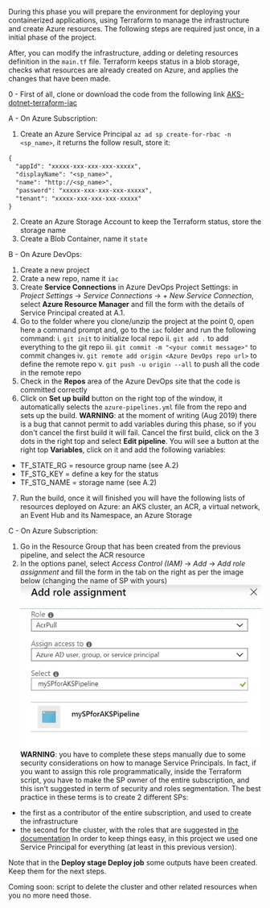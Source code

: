 
During this phase you will prepare the environment for deploying your containerized applications, using Terraform to manage the infrastructure and create Azure resources.
The following steps are required just once, in a initial phase of the project.

After, you can modify the infrastructure, adding or deleting resources definition in the `main.tf` file. Terraform keeps status in a blob storage, checks what resources are already created on Azure, and applies the changes that have been made.

0 - First of all, clone or download the code from the following link [AKS-dotnet-terraform-iac](https://github.com/jetiba-ms/AKS-dotnet-terraform-iac)

A - On Azure Subscription:
1. Create an Azure Service Principal `az ad sp create-for-rbac -n <sp_name>`, it returns the follow result, store it:

```
{
  "appId": "xxxxx-xxx-xxx-xxx-xxxxx",
  "displayName": "<sp_name>",
  "name": "http://<sp_name>",
  "password": "xxxxx-xxx-xxx-xxx-xxxxx",
  "tenant": "xxxxx-xxx-xxx-xxx-xxxxx"
}
```

2. Create an Azure Storage Account to keep the Terraform status, store the storage name 
3. Create a Blob Container, name it `state`

B - On Azure DevOps:
1. Create a new project
2. Crate a new repo, name it `iac`
3. Create **Service Connections** in Azure DevOps Project Settings: in _Project Settings_ -> _Service Connections_ -> _+ New Service Connection_, select **Azure Resource Manager** and fill the form with the details of Service Principal created at A.1.
4. Go to the folder where you clone/unzip the project at the point 0, open here a command prompt and, go to the `iac` folder and run the following command:
i. `git init` to initialize local repo
ii. `git add .` to add everything to the git repo
iii. `git commit -m "<your commit message>"` to commit changes
iv. `git remote add origin <Azure DevOps repo url>` to define the remote repo
v. `git push -u origin --all` to push all the code in the remote repo
5. Check in the **Repos** area of the Azure DevOps site that the code is committed correctly
6. Click on **Set up build** button on the right top of the window, it automatically selects the `azure-pipelines.yml` file from the repo and sets up the build. 
**WARNING**: at the moment of writing (Aug 2019) there is a bug that cannot permit to add variables during this phase, so if you don't cancel the first build it will fail. Cancel the first build, click on the 3 dots in the right top and select **Edit pipeline**. You will see a button at the right top **Variables**, click on it and add the following variables:
- TF_STATE_RG = resource group name (see A.2)
- TF_STG_KEY = define a key for the status
- TF_STG_NAME = storage name (see A.2)
7. Run the build, once it will finished you will have the following lists of resources deployed on Azure: an AKS cluster, an ACR, a virtual network, an Event Hub and its Namespace, an Azure Storage

C - On Azure Subscription:
1. Go in the Resource Group that has been created from the previous pipeline, and select the ACR resource
2. In the options panel, select _Access Control (IAM)_ -> _Add_ -> _Add role assignment_ and fill the form in the tab on the right as per the image below (changing the name of SP with yours)
![sp-img.jpg](/.attachments/sp-img-4aef24c4-7e69-4194-a6f9-7ce3263e7755.jpg)
**WARNING**: you have to complete these steps manually due to some security considerations on how to manage Service Principals. In fact, if you want to assign this role programmatically, inside the Terraform script, you have to make the SP owner of the entire subscription, and this isn't suggested in term of security and roles segmentation. The best practice in these terms is to create 2 different SPs:
- the first as a contributor of the entire subscription, and used to create the infrastructure
- the second for the cluster, with the roles that are suggested in [the documentation](https://docs.microsoft.com/en-us/azure/aks/best-practices)
In order to keep things easy, in this project we used one Service Principal for everything (at least in this previous version).

Note that in the **Deploy stage Deploy job** some outputs have been created. Keep them for the next steps.

Coming soon: script to delete the cluster and other related resources when you no more need those.
